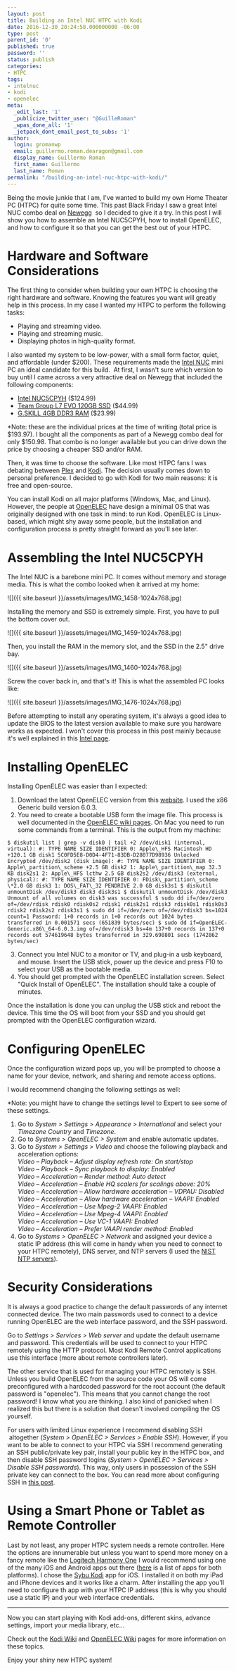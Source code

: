 ```yaml
---
layout: post
title: Building an Intel NUC HTPC with Kodi
date: 2016-12-30 20:24:58.000000000 -06:00
type: post
parent_id: '0'
published: true
password: ''
status: publish
categories:
- HTPC
tags:
- intelnuc
- kodi
- openelec
meta:
  _edit_last: '1'
  _publicize_twitter_user: "@GuilleRoman"
  _wpas_done_all: '1'
  _jetpack_dont_email_post_to_subs: '1'
author:
  login: gromanwp
  email: guillermo.roman.dearagon@gmail.com
  display_name: Guillermo Roman
  first_name: Guillermo
  last_name: Roman
permalink: "/building-an-intel-nuc-htpc-with-kodi/"
---
```

Being the movie&nbsp;junkie that I am, I've wanted to build my own Home Theater PC (HTPC) for quite some time. This past Black Friday I saw a great Intel NUC combo deal on [Newegg](http://www.newegg.com/)&nbsp; so I decided to give it a try. In this post I will show you how to assemble an Intel NUC5CPYH, how to install OpenELEC, and how to configure it so that you can get the best out of your HTPC.

<!--more-->

# Hardware and Software Considerations

The first thing to consider when building your own HTPC is choosing the right hardware and software. Knowing the&nbsp;features you want will greatly help in this process. In my case I wanted my HTPC to perform the following tasks:

- Playing&nbsp;and streaming video.
- Playing and streaming music.
- Displaying photos in high-quality format.

I also wanted my system to be low-power, with a small form factor, quiet, and affordable (under $200). These requirements made the [Intel NUC](http://www.intel.com/content/www/us/en/nuc/overview.html) mini PC an ideal candidate for this build. &nbsp;At first, I wasn't sure which version to buy until&nbsp;I came across a very attractive deal on Newegg that included the following components:

- [Intel NUC5CPYH](http://www.newegg.com/Product/Product.aspx?Item=N82E16856102140)&nbsp;($124.99)
- [Team Group L7 EVO 120GB SSD](http://www.newegg.com/Product/Product.aspx?Item=N82E16820313706)&nbsp;($44.99)
- [G.SKILL 4GB DDR3 RAM](http://www.newegg.com/Product/Product.aspx?Item=N82E16820231697)&nbsp;($23.99)

\*Note: these are the individual prices at the time of writing (total price is $193.97). I bought all the components as part of a Newegg combo deal for only $150.98. That combo is no longer available but you can drive down the price by choosing a cheaper SSD and/or RAM.

Then, it was time to&nbsp;choose the software. Like most HTPC fans&nbsp;I was debating between [Plex](https://www.plex.tv/) and [Kodi](https://kodi.tv/). The decision usually comes down to personal preference. I decided to go with Kodi for two main reasons: it is free and open-source.

You can install Kodi on all major platforms (Windows, Mac, and Linux). However, the people at [OpenELEC](http://openelec.tv/) have design a minimal OS that was originally designed with one task in mind: to run Kodi. OpenELEC is Linux-based, which might shy away&nbsp;some people, but the installation and configuration process is pretty straight forward as you'll see later.

# Assembling the Intel&nbsp;NUC5CPYH

The Intel NUC is a barebone mini PC. It comes without memory and storage media. This is what the combo looked when it arrived at my home:

![]({{ site.baseurl }}/assets/images/IMG_1458-1024x768.jpg)

Installing the memory and SSD is extremely simple. First, you have to pull the bottom cover out.

![]({{ site.baseurl }}/assets/images/IMG_1459-1024x768.jpg)

Then, you install the RAM in the memory slot, and the SSD in the 2.5" drive bay.

![]({{ site.baseurl }}/assets/images/IMG_1460-1024x768.jpg)

Screw the cover back in, and that's it! This is what the assembled PC&nbsp;looks like:

![]({{ site.baseurl }}/assets/images/IMG_1476-1024x768.jpg)

Before attempting to install any operating system, it's always a good idea to update the BIOS to the latest version available to make sure you hardware works as expected. I won't cover this process in this post mainly because it's well explained in this [Intel page](http://www.intel.com/content/www/us/en/support/boards-and-kits/000005636.html).

# Installing OpenELEC

Installing OpenELEC was easier than I expected:

1. Download the latest OpenELEC version from this [website](http://openelec.tv/get-openelec). I used the x86 Generic build version 6.0.3.
2. You need to create a bootable USB form the image file. This process is well documented in the [OpenELEC wiki pages](http://wiki.openelec.tv/index.php/HOW-TO:Installing_OpenELEC/Writing_The_Disk_Image#tab=Mac_OSX). On Mac you need to run some commands from a terminal. This is the output from my machine:
```
$ diskutil list | grep -v disk0 | tail +2 /dev/disk1 (internal, virtual): #: TYPE NAME SIZE IDENTIFIER 0: Apple\_HFS Macintosh HD +120.1 GB disk1 5C0FD5E8-D0D4-4F71-83DB-D28077D98936 Unlocked Encrypted /dev/disk2 (disk image): #: TYPE NAME SIZE IDENTIFIER 0: Apple\_partition\_scheme +2.5 GB disk2 1: Apple\_partition\_map 32.3 KB disk2s1 2: Apple\_HFS lcthw 2.5 GB disk2s2 /dev/disk3 (external, physical): #: TYPE NAME SIZE IDENTIFIER 0: FDisk\_partition\_scheme \*2.0 GB disk3 1: DOS\_FAT\_32 PENDRIVE 2.0 GB disk3s1 $ diskutil unmountDisk /dev/disk3 disk3 disk3s1 $ diskutil unmountDisk /dev/disk3 Unmount of all volumes on disk3 was successful $ sudo dd if=/dev/zero of=/dev/rdisk rdisk0 rdisk0s2 rdisk1 rdisk2s1 rdisk3 rdisk0s1 rdisk0s3 rdisk2 rdisk2s2 rdisk3s1 $ sudo dd if=/dev/zero of=/dev/rdisk3 bs=1024 count=1 Password: 1+0 records in 1+0 records out 1024 bytes transferred in 0.001571 secs (651839 bytes/sec) $ sudo dd if=OpenELEC-Generic.x86\_64-6.0.3.img of=/dev/rdisk3 bs=4m 137+0 records in 137+0 records out 574619648 bytes transferred in 329.698801 secs (1742862 bytes/sec)
```
3. Connect you Intel NUC to a monitor or TV, and plug-in a usb keyboard, and mouse. Insert the USB stick, power up the device and press F10 to select your USB as the bootable media.
4. You should get prompted with the OpenELEC installation screen. Select "Quick Install of OpenELEC". The installation should take a couple of minutes.

Once the installation is done you can unplug the USB stick and reboot the device. This time the OS will boot from your SSD and you should get prompted with the OpenELEC configuration wizard.

# Configuring OpenELEC

Once the configuration wizard pops up, you will be prompted&nbsp;to choose a name for your device, network, and sharing and remote access options.

I would recommend changing the following settings as well:

\*Note: you might have to change the settings level to Expert to see some of these settings.

1. Go to&nbsp;_System \> Settings \> Appearance \> International_ and select your _Timezone Country_ and _Timezone_.
2. Go to&nbsp;_Systems \> OpenELEC \> System_ and enable automatic updates.
3. Go to&nbsp;_System \> Settings \> Video_ and choose the following playback and acceleration options:  
_Video – Playback – Adjust display refresh rate: On start/stop_  
 _Video – Playback – Sync playback to display: Enabled_  
 _Video – Acceleration – Render method: Auto detect_  
 _Video – Acceleration – Enable HQ scalers for scalings above: 20%_  
 _Video – Acceleration – Allow hardware acceleration – VDPAU: Disabled_  
 _Video – Acceleration – Allow hardware acceleration – VAAPI: Enabled_  
 _Video – Acceleration – Use Mpeg-2 VAAPI: Enabled_  
 _Video – Acceleration – Use Mpeg-4 VAAPI: Enabled_  
 _Video – Acceleration – Use VC-1 VAAPI: Enabled_  
 _Video – Acceleration – Prefer VAAPI render method: Enabled_
4. Go to&nbsp;_Systems \> OpenELEC \> Network_ and assigned your device a static IP address (this will come in handy when you need to connect to your HTPC&nbsp;remotely), DNS server, and NTP servers (I used the&nbsp;[NIST NTP servers](http://tf.nist.gov/tf-cgi/servers.cgi)).

# Security Considerations

It is always a good practice to change the default passwords of any internet connected device. The two main passwords used to connect to a device running OpenELEC are the web interface password, and the SSH password.

Go to&nbsp;_Settings \> Services \> Web server_ and update the default username and password. This credentials will be used to connect to your HTPC remotely using the HTTP protocol. Most Kodi Remote Control applications use this interface (more about remote controllers later).

The other service that is used for managing your HTPC remotely is SSH. Unless you build OpenELEC from the source code your OS will come preconfigured with a hardcoded password for the root account (the default password is "openelec"). This means that you cannot change the root password! I know what you are thinking. I also kind of panicked when I realized this but there is a solution that doesn't involved compiling the OS yourself.

For users with limited Linux experience I recommend disabling SSH &nbsp;altogether (_System \> OpenELEC \> Services \> Enable SSH_). However, if you want to be able to connect to your HTPC via SSH I recommend generating an SSH public/private key pair, install your public key in the HTPC box, and then disable SSH password logins (_System \> OpenELEC \> Services \> Disable&nbsp;SSH passwords_). This way, only users in possession of the SSH private key can connect to the box. You can read more about configuring SSH&nbsp;in [this post](http://wiki.openelec.tv/index.php/Config_connect_ssh_wo_password).

# Using a Smart Phone or Tablet as Remote Controller

Last by not least, any proper HTPC system needs a remote controller. Here the options are innumerable but unless you want to spend more money on a fancy remote like the [Logitech&nbsp;Harmony One](https://www.amazon.com/Logitech-Harmony-Ultimate-Customizable-Control/dp/B00IAKLM54/ref=sr_1_2?ie=UTF8&qid=1483128758&sr=8-2&keywords=logitech+harmony+one)&nbsp;I would recommend using&nbsp;one of the many iOS and Android apps out there ([here](http://kodi.wiki/view/Smart_phone) is a list of apps for both platforms). I chose the [Sybu Kodi](https://itunes.apple.com/us/app/sybu-for-kodi-and-xbmc/id567524653?mt=8) app for iOS. I installed it on both my iPad and iPhone devices and it works like a charm. After installing the app you'll need to configure th app with&nbsp;your HTPC IP address (this is why you should use a static IP) and your web interface credentials.

* * *

Now you can start playing with Kodi add-ons, different skins, advance settings, import your media library, etc...

Check out the [Kodi Wiki](http://kodi.wiki/) and [OpenELEC Wiki](http://wiki.openelec.tv/index.php/Main_Page) pages for more information on these topics.

Enjoy your shiny new HTPC system!

